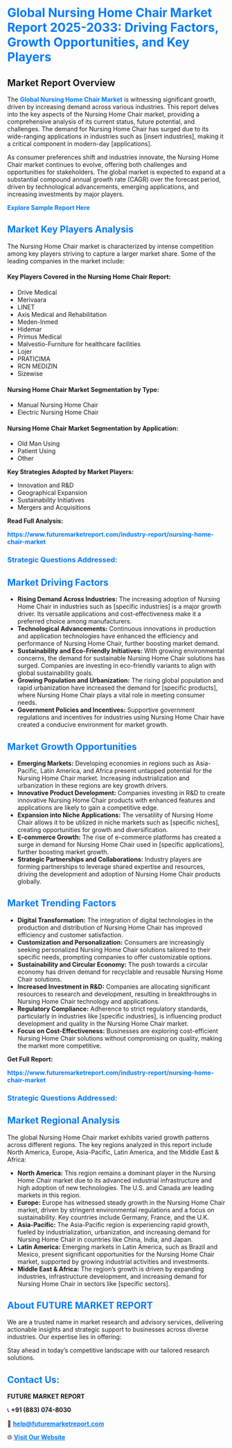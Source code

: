 <h1 style="color: #007BFF;">Global Nursing Home Chair Market Report 2025-2033: Driving Factors, Growth Opportunities, and Key Players</h1>

<section id="overview">
<h2>Market Report Overview</h2>
<p>The <a href="https://www.futuremarketreport.com/industry-report/nursing-home-chair-market" style="color: #007BFF; text-decoration: none;"><strong>Global Nursing Home Chair Market</strong></a> is witnessing significant growth, driven by increasing demand across various industries. This report delves into the key aspects of the Nursing Home Chair market, providing a comprehensive analysis of its current status, future potential, and challenges. The demand for Nursing Home Chair has surged due to its wide-ranging applications in industries such as [insert industries], making it a critical component in modern-day [applications].</p>
<p>As consumer preferences shift and industries innovate, the Nursing Home Chair market continues to evolve, offering both challenges and opportunities for stakeholders. The global market is expected to expand at a substantial compound annual growth rate (CAGR) over the forecast period, driven by technological advancements, emerging applications, and increasing investments by major players.</p>
</section>

<section id="overview">
<p><a href="https://www.futuremarketreport.com/request-sample/reportId=64782" style="color: #007BFF; text-decoration: none;"><strong>Explore Sample Report Here</strong></a></p>
</section>

<section id="key-players">
<h2 style="color: #007BFF;">Market Key Players Analysis</h2>
<p>The Nursing Home Chair market is characterized by intense competition among key players striving to capture a larger market share. Some of the leading companies in the market include:</p>
<h4>Key Players Covered in the Nursing Home Chair Report:</h4>
<ul><li>Drive Medical</li><li>Merivaara</li><li>LINET</li><li>Axis Medical and Rehabilitation</li><li>Meden-Inmed</li><li>Hidemar</li><li>Primus Medical</li><li>Malvestio-Furniture for healthcare facilities</li><li>Lojer</li><li>PRATICIMA</li><li>RCN MEDIZIN</li><li>Sizewise</li></ul>
<h4>Nursing Home Chair Market Segmentation by Type:</h4>
<ul><li>Manual Nursing Home Chair</li><li>Electric Nursing Home Chair</li></ul>

<h4>Nursing Home Chair Market Segmentation by Application:</h4>
<ul><li>Old Man Using</li><li>Patient Using</li><li>Other</li></ul>
<p><strong>Key Strategies Adopted by Market Players:</strong></p>
<ul>
<li>Innovation and R&D</li>
<li>Geographical Expansion</li>
<li>Sustainability Initiatives</li>
<li>Mergers and Acquisitions</li>
</ul>
</section>

<section>
<p><strong>Read Full Analysis: </strong></p><a href="https://www.futuremarketreport.com/industry-report/nursing-home-chair-market" style="color: #007BFF; text-decoration: none;"><strong>https://www.futuremarketreport.com/industry-report/nursing-home-chair-market</strong></a>
<h3 style="color: #007BFF;">Strategic Questions Addressed:</h3>
</section>

<section id="driving-factors">
<h2 style="color: #007BFF;">Market Driving Factors</h2>
<ul>
<li><strong>Rising Demand Across Industries:</strong> The increasing adoption of Nursing Home Chair in industries such as [specific industries] is a major growth driver. Its versatile applications and cost-effectiveness make it a preferred choice among manufacturers.</li>
<li><strong>Technological Advancements:</strong> Continuous innovations in production and application technologies have enhanced the efficiency and performance of Nursing Home Chair, further boosting market demand.</li>
<li><strong>Sustainability and Eco-Friendly Initiatives:</strong> With growing environmental concerns, the demand for sustainable Nursing Home Chair solutions has surged. Companies are investing in eco-friendly variants to align with global sustainability goals.</li>
<li><strong>Growing Population and Urbanization:</strong> The rising global population and rapid urbanization have increased the demand for [specific products], where Nursing Home Chair plays a vital role in meeting consumer needs.</li>
<li><strong>Government Policies and Incentives:</strong> Supportive government regulations and incentives for industries using Nursing Home Chair have created a conducive environment for market growth.</li>
</ul>
</section>

<section id="growth-opportunities">
<h2 style="color: #007BFF;">Market Growth Opportunities</h2>
<ul>
<li><strong>Emerging Markets:</strong> Developing economies in regions such as Asia-Pacific, Latin America, and Africa present untapped potential for the Nursing Home Chair market. Increasing industrialization and urbanization in these regions are key growth drivers.</li>
<li><strong>Innovative Product Development:</strong> Companies investing in R&D to create innovative Nursing Home Chair products with enhanced features and applications are likely to gain a competitive edge.</li>
<li><strong>Expansion into Niche Applications:</strong> The versatility of Nursing Home Chair allows it to be utilized in niche markets such as [specific niches], creating opportunities for growth and diversification.</li>
<li><strong>E-commerce Growth:</strong> The rise of e-commerce platforms has created a surge in demand for Nursing Home Chair used in [specific applications], further boosting market growth.</li>
<li><strong>Strategic Partnerships and Collaborations:</strong> Industry players are forming partnerships to leverage shared expertise and resources, driving the development and adoption of Nursing Home Chair products globally.</li>
</ul>
</section>

<section id="trending-factors">
<h2 style="color: #007BFF;">Market Trending Factors</h2>
<ul>
<li><strong>Digital Transformation:</strong> The integration of digital technologies in the production and distribution of Nursing Home Chair has improved efficiency and customer satisfaction.</li>
<li><strong>Customization and Personalization:</strong> Consumers are increasingly seeking personalized Nursing Home Chair solutions tailored to their specific needs, prompting companies to offer customizable options.</li>
<li><strong>Sustainability and Circular Economy:</strong> The push towards a circular economy has driven demand for recyclable and reusable Nursing Home Chair solutions.</li>
<li><strong>Increased Investment in R&D:</strong> Companies are allocating significant resources to research and development, resulting in breakthroughs in Nursing Home Chair technology and applications.</li>
<li><strong>Regulatory Compliance:</strong> Adherence to strict regulatory standards, particularly in industries like [specific industries], is influencing product development and quality in the Nursing Home Chair market.</li>
<li><strong>Focus on Cost-Effectiveness:</strong> Businesses are exploring cost-efficient Nursing Home Chair solutions without compromising on quality, making the market more competitive.</li>
</ul>
</section>

<section>
<p><strong>Get Full Report: </strong></p><a href="https://www.futuremarketreport.com/industry-report/nursing-home-chair-market" style="color: #007BFF; text-decoration: none;"><strong>https://www.futuremarketreport.com/industry-report/nursing-home-chair-market</strong></a>
<h3 style="color: #007BFF;">Strategic Questions Addressed:</h3>
</section>


<section id="regional-analysis">
<h2 style="color: #007BFF;">Market Regional Analysis</h2>
<p>The global Nursing Home Chair market exhibits varied growth patterns across different regions. The key regions analyzed in this report include North America, Europe, Asia-Pacific, Latin America, and the Middle East & Africa:</p>
<ul>
<li><strong>North America:</strong> This region remains a dominant player in the Nursing Home Chair market due to its advanced industrial infrastructure and high adoption of new technologies. The U.S. and Canada are leading markets in this region.</li>
<li><strong>Europe:</strong> Europe has witnessed steady growth in the Nursing Home Chair market, driven by stringent environmental regulations and a focus on sustainability. Key countries include Germany, France, and the U.K.</li>
<li><strong>Asia-Pacific:</strong> The Asia-Pacific region is experiencing rapid growth, fueled by industrialization, urbanization, and increasing demand for Nursing Home Chair in countries like China, India, and Japan.</li>
<li><strong>Latin America:</strong> Emerging markets in Latin America, such as Brazil and Mexico, present significant opportunities for the Nursing Home Chair market, supported by growing industrial activities and investments.</li>
<li><strong>Middle East & Africa:</strong> The region’s growth is driven by expanding industries, infrastructure development, and increasing demand for Nursing Home Chair in sectors like [specific sectors].</li>
</ul>
</section>

<footer>
<h2 style="color: #007BFF;">About FUTURE MARKET REPORT</h2>
<p>We are a trusted name in market research and advisory services, delivering actionable insights and strategic support to businesses across diverse industries. Our expertise lies in offering:</p>

<p>Stay ahead in today’s competitive landscape with our tailored research solutions.</p>

<h2 style="color: #007BFF;">Contact Us:</h2>
<p><strong>FUTURE MARKET REPORT</strong></p>
<p>📞 <strong>+91 (883) 074-8030</strong></p>
<p>📧 <strong><a href="mailto:help@futuremarketreport.com" style="color: #007BFF;">help@futuremarketreport.com</a></strong></p>
<p>🌐 <strong><a href="https://www.futuremarketreport.com/" style="color: #007BFF;">Visit Our Website</a></strong></p>
</footer>